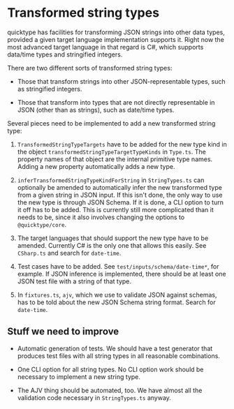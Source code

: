 # Transformed string types

quicktype has facilities for transforming JSON strings into other data types, provided a given target language implementation supports it. Right now the most advanced target language in that regard is C#, which supports data/time types and stringified integers.

There are two different sorts of transformed string types:

- Those that transform strings into other JSON-representable types, such as stringified integers.

- Those that transform into types that are not directly representable in JSON (other than as strings), such as date/time types.

Several pieces need to be implemented to add a new transformed string type:

1.  `TransformedStringTypeTargets` have to be added for the new type kind in the object `transformedStringTypeTargetTypeKinds` in `Type.ts`. The property names of that object are the internal primitive type names. Adding a new property automatically adds a new type.

2.  `inferTransformedStringTypeKindForString` in `StringTypes.ts` can optionally be amended to automatically infer the new transformed type from a given string in JSON input. If this isn't done, the only way to use the new type is through JSON Schema. If it is done, a CLI option to turn it off has to be added. This is currently still more complicated than it needs to be, since it also involves changing the options to `@quicktype/core`.

3.  The target languages that should support the new type have to be amended. Currently C# is the only one that allows this easily. See `CSharp.ts` and search for `date-time`.

4.  Test cases have to be added. See `test/inputs/schema/date-time*`, for example. If JSON inference is implemented, there should be at least one JSON test file with a string of that type.

5.  In `fixtures.ts`, `ajv`, which we use to validate JSON against schemas, has to be told about the new JSON Schema string format. Search for `date-time`.

## Stuff we need to improve

- Automatic generation of tests. We should have a test generator that produces test files with all string types in all reasonable combinations.

- One CLI option for all string types. No CLI option work should be necessary to implement a new string type.

- The AJV thing should be automated, too. We have almost all the validation code necessary in `StringTypes.ts` anyway.
